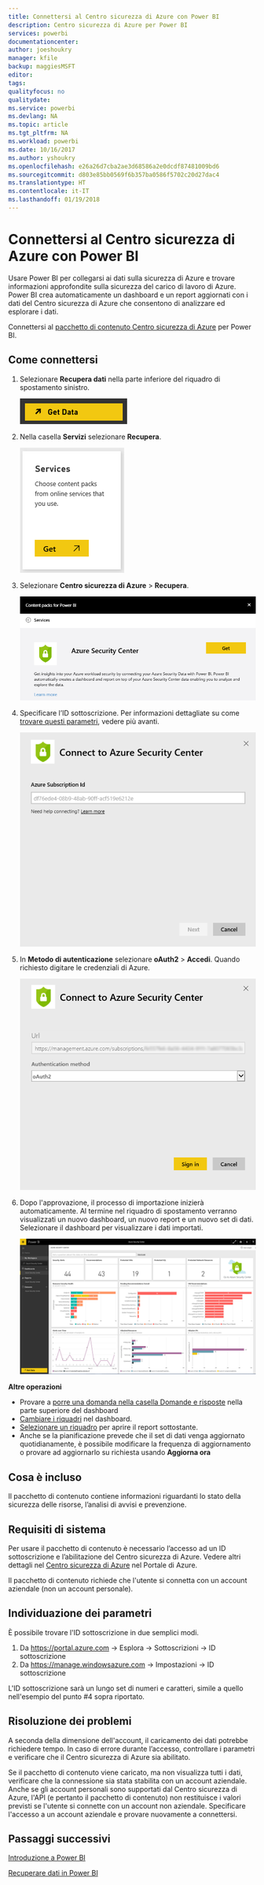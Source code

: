 ```yaml
---
title: Connettersi al Centro sicurezza di Azure con Power BI
description: Centro sicurezza di Azure per Power BI
services: powerbi
documentationcenter: 
author: joeshoukry
manager: kfile
backup: maggiesMSFT
editor: 
tags: 
qualityfocus: no
qualitydate: 
ms.service: powerbi
ms.devlang: NA
ms.topic: article
ms.tgt_pltfrm: NA
ms.workload: powerbi
ms.date: 10/16/2017
ms.author: yshoukry
ms.openlocfilehash: e26a26d7cba2ae3d68586a2e0dcdf87481009bd6
ms.sourcegitcommit: d803e85bb0569f6b357ba0586f5702c20d27dac4
ms.translationtype: HT
ms.contentlocale: it-IT
ms.lasthandoff: 01/19/2018
---
```

# <a name="connect-to-azure-security-center-with-power-bi"></a>Connettersi al Centro sicurezza di Azure con Power BI
Usare Power BI per collegarsi ai dati sulla sicurezza di Azure e trovare informazioni approfondite sulla sicurezza del carico di lavoro di Azure. Power BI crea automaticamente un dashboard e un report aggiornati con i dati del Centro sicurezza di Azure che consentono di analizzare ed esplorare i dati.

Connettersi al [pacchetto di contenuto Centro sicurezza di Azure](https://app.powerbi.com/getdata/services/azure-security-center) per Power BI.

## <a name="how-to-connect"></a>Come connettersi
1. Selezionare **Recupera dati** nella parte inferiore del riquadro di spostamento sinistro.
   
   ![](media/service-connect-to-azure-security-center/getdata.png)
2. Nella casella **Servizi** selezionare **Recupera**.
   
   ![](media/service-connect-to-azure-security-center/services.png)
3. Selezionare **Centro sicurezza di Azure** \> **Recupera**.
   
   ![](media/service-connect-to-azure-security-center/asc.png)
4. Specificare l’ID sottoscrizione. Per informazioni dettagliate su come [trovare questi parametri](#FindingParams), vedere più avanti.
   
   ![](media/service-connect-to-azure-security-center/params.png)
5. In **Metodo di autenticazione** selezionare **oAuth2** \> **Accedi**. Quando richiesto digitare le credenziali di Azure.
   
    ![](media/service-connect-to-azure-security-center/creds.png)
6. Dopo l'approvazione, il processo di importazione inizierà automaticamente. Al termine nel riquadro di spostamento verranno visualizzati un nuovo dashboard, un nuovo report e un nuovo set di dati. Selezionare il dashboard per visualizzare i dati importati.
   
     ![](media/service-connect-to-azure-security-center/dashboard.png)

**Altre operazioni**

* Provare a [porre una domanda nella casella Domande e risposte](power-bi-q-and-a.md) nella parte superiore del dashboard
* [Cambiare i riquadri](service-dashboard-edit-tile.md) nel dashboard.
* [Selezionare un riquadro](service-dashboard-tiles.md) per aprire il report sottostante.
* Anche se la pianificazione prevede che il set di dati venga aggiornato quotidianamente, è possibile modificare la frequenza di aggiornamento o provare ad aggiornarlo su richiesta usando **Aggiorna ora**

## <a name="whats-included"></a>Cosa è incluso
Il pacchetto di contenuto contiene informazioni riguardanti lo stato della sicurezza delle risorse, l’analisi di avvisi e prevenzione.

## <a name="system-requirements"></a>Requisiti di sistema
Per usare il pacchetto di contenuto è necessario l’accesso ad un ID sottoscrizione e l’abilitazione del Centro sicurezza di Azure. Vedere altri dettagli nel [Centro sicurezza di Azure](https://portal.azure.com/#blade/Microsoft_Azure_Security/SecurityDashboardStartBladeV2) nel Portale di Azure.

Il pacchetto di contenuto richiede che l'utente si connetta con un account aziendale (non un account personale).

<a name="FindingParams"></a>

## <a name="finding-parameters"></a>Individuazione dei parametri
È possibile trovare l'ID sottoscrizione in due semplici modi.

1. Da https://portal.azure.com -&gt; Esplora -&gt; Sottoscrizioni -&gt; ID sottoscrizione
2. Da https://manage.windowsazure.com -&gt; Impostazioni  -&gt; ID sottoscrizione

L'ID sottoscrizione sarà un lungo set di numeri e caratteri, simile a quello nell'esempio del punto \#4 sopra riportato. 

## <a name="troubleshooting"></a>Risoluzione dei problemi
A seconda della dimensione dell'account, il caricamento dei dati potrebbe richiedere tempo. In caso di errore durante l’accesso, controllare i parametri e verificare che il Centro sicurezza di Azure sia abilitato.

Se il pacchetto di contenuto viene caricato, ma non visualizza tutti i dati, verificare che la connessione sia stata stabilita con un account aziendale. Anche se gli account personali sono supportati dal Centro sicurezza di Azure, l'API (e pertanto il pacchetto di contenuto) non restituisce i valori previsti se l'utente si connette con un account non aziendale. Specificare l'accesso a un account aziendale e provare nuovamente a connettersi.

## <a name="next-steps"></a>Passaggi successivi
[Introduzione a Power BI](service-get-started.md)

[Recuperare dati in Power BI](service-get-data.md)

